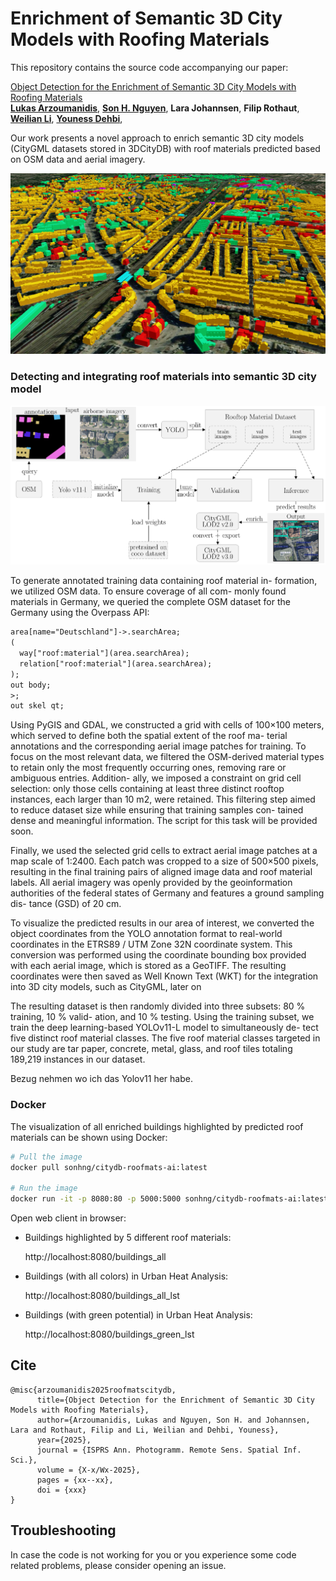 # Enrichment of Semantic 3D City Models with Roofing Materials

This repository contains the source code accompanying our paper:

[Object Detection for the Enrichment of Semantic 3D City Models with Roofing Materials]() </br>
[**Lukas Arzoumanidis**](https://github.com/luarzou),
[**Son H. Nguyen**](https://github.com/Son-HNguyen),
**Lara Johannsen**,
**Filip Rothaut**,
[**Weilian Li**](https://vgewilliam.github.io/),
[**Youness Dehbi**](https://www.hcu-hamburg.de/en/youness-dehbi), 

Our work presents a novel approach to enrich semantic 3D city models (CityGML datasets stored in 3DCityDB) with roof materials predicted based on OSM data and aerial imagery.

![Buildings_Highlighted_Big_6.png](images/Buildings_Highlighted_Big_6.png)

### Detecting and integrating roof materials into semantic 3D city model

![pipeline.png](images/pipeline.png)

To generate annotated training data containing roof material in-
formation, we utilized OSM data. To ensure coverage of all com-
monly found materials in Germany, we queried the complete
OSM dataset for the Germany using the Overpass API: 

```xml
area[name="Deutschland"]->.searchArea;
(
  way["roof:material"](area.searchArea);
  relation["roof:material"](area.searchArea);
);
out body;
>;
out skel qt;
```


Using PyGIS and GDAL, we constructed a grid with cells of 100×100 meters,
which served to define both the spatial extent of the roof ma-
terial annotations and the corresponding aerial image patches
for training. To focus on the most relevant data, we filtered the
OSM-derived material types to retain only the most frequently
occurring ones, removing rare or ambiguous entries. Addition-
ally, we imposed a constraint on grid cell selection: only those
cells containing at least three distinct rooftop instances, each
larger than 10 m2, were retained. This filtering step aimed to
reduce dataset size while ensuring that training samples con-
tained dense and meaningful information. The script for this task will be provided soon. 

Finally, we used the selected grid cells to extract aerial image
patches at a map scale of 1:2400. Each patch was cropped to
a size of 500×500 pixels, resulting in the final training pairs of
aligned image data and roof material labels. All aerial imagery
was openly provided by the geoinformation authorities of the
federal states of Germany and features a ground sampling dis-
tance (GSD) of 20 cm. 

To visualize the predicted results in our area of interest, we
converted the object coordinates from the YOLO annotation
format to real-world coordinates in the ETRS89 / UTM Zone
32N coordinate system. This conversion was performed using
the coordinate bounding box provided with each aerial image,
which is stored as a GeoTIFF. The resulting coordinates were
then saved as Well Known Text (WKT) for the integration into
3D city models, such as CityGML, later on

The resulting dataset is then randomly divided into three subsets: 80 % training, 10 % valid-
ation, and 10 % testing. Using the training subset, we train the
deep learning-based YOLOv11-L model to simultaneously de-
tect five distinct roof material classes.
The five roof material classes targeted in our study are tar paper,
concrete, metal, glass, and roof tiles totaling 189,219 instances
in our dataset.

Bezug nehmen wo ich das Yolov11 her habe.

### Docker 

The visualization of all enriched buildings highlighted by predicted roof materials can be shown using Docker:

```bash
# Pull the image
docker pull sonhng/citydb-roofmats-ai:latest

# Run the image
docker run -it -p 8080:80 -p 5000:5000 sonhng/citydb-roofmats-ai:latest
```

Open web client in browser:

+ Buildings highlighted by 5 different roof materials:

  http://localhost:8080/buildings_all

+ Buildings (with all colors) in Urban Heat Analysis:

  http://localhost:8080/buildings_all_lst

+ Buildings (with green potential) in Urban Heat Analysis:

  http://localhost:8080/buildings_green_lst


## Cite

<pre><code>@misc{arzoumanidis2025roofmatscitydb,
      title={Object Detection for the Enrichment of Semantic 3D City Models with Roofing Materials},
      author={Arzoumanidis, Lukas and Nguyen, Son H. and Johannsen, Lara and Rothaut, Filip and Li, Weilian and Dehbi, Youness},
      year={2025},
      journal = {ISPRS Ann. Photogramm. Remote Sens. Spatial Inf. Sci.},
      volume = {X-x/Wx-2025},
      pages = {xx--xx},
      doi = {xxx}
}</code></pre>

## Troubleshooting

In case the code is not working for you or you experience some code related problems, please consider opening an issue.